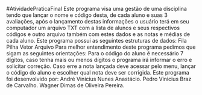 #AtividadePraticaFinal
Este programa visa uma gestão de uma disciplina tendo que lançar o nome e código desta, de cada aluno e suas 3 avaliações, após o lançamento destas informações o usuário terá em seu computador um arquivo TXT com a lista de alunos e seus respectivos códigos e outro arquivo também com estes dados e as notas e médias de cada aluno.
Este programa possui as seguintes estruturas de dados:
Fila
Pilha
Vetor
Arquivo
Para melhor entendimento deste programa pedimos que sigam as seguintes orientações:
Para o código do aluno é necessário 7 dígitos, caso tenha mais ou menos dígitos o programa irá informar o erro e solicitar correção.
Caso erre a nota lançada deve acessar pelo menu, lançar o código do aluno e escolher qual nota deve ser corrigida.
Este programa foi desenvolvido por:
André Vinicius Nunes Anastácio.
Pedro Vinicius Braz de Carvalho.
Wagner Dimas de Oliveira Pereira.

